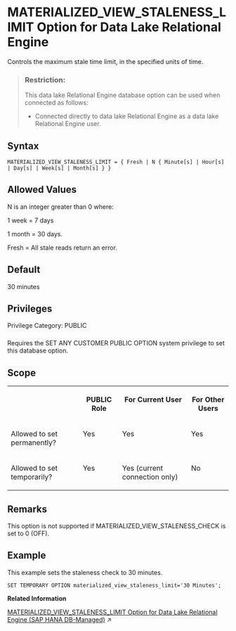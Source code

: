<!-- loiof444eb30bf634e93a0e63edb1a85ffa8 -->

# MATERIALIZED\_VIEW\_STALENESS\_LIMIT Option for Data Lake Relational Engine

Controls the maximum stale time limit, in the specified units of time.



> ### Restriction:  
> This data lake Relational Engine database option can be used when connected as follows:
> 
> -   Connected directly to data lake Relational Engine as a data lake Relational Engine user.



<a name="loiof444eb30bf634e93a0e63edb1a85ffa8__mv_auto_refresh_staleness_limit_synatx1"/>

## Syntax

```
MATERIALIZED_VIEW_STALENESS_LIMIT = { Fresh | N { Minute[s] | Hour[s] | Day[s] | Week[s] | Month[s] } }
```



<a name="loiof444eb30bf634e93a0e63edb1a85ffa8__mv_auto_refresh_staleness_limit_allowed1"/>

## Allowed Values

N is an integer greater than 0 where:

1 week = 7 days

1 month = 30 days.

Fresh = All stale reads return an error.



<a name="loiof444eb30bf634e93a0e63edb1a85ffa8__mv_auto_refresh_staleness_limit_default1"/>

## Default

30 minutes



<a name="loiof444eb30bf634e93a0e63edb1a85ffa8__mv_auto_refresh_staleness_limit_priv1"/>

## Privileges

Privilege Category: PUBLIC



### 

Requires the SET ANY CUSTOMER PUBLIC OPTION system privilege to set this database option.



<a name="loiof444eb30bf634e93a0e63edb1a85ffa8__mv_auto_refresh_staleness_limit_scope1"/>

## Scope


<table>
<tr>
<th valign="top">

 



</th>
<th valign="top">

PUBLIC Role



</th>
<th valign="top">

For Current User



</th>
<th valign="top">

For Other Users



</th>
</tr>
<tr>
<td valign="top">

Allowed to set permanently?



</td>
<td valign="top">

Yes



</td>
<td valign="top">

Yes



</td>
<td valign="top">

Yes



</td>
</tr>
<tr>
<td valign="top">

Allowed to set temporarily?



</td>
<td valign="top">

Yes



</td>
<td valign="top">

Yes \(current connection only\)



</td>
<td valign="top">

No



</td>
</tr>
</table>



<a name="loiof444eb30bf634e93a0e63edb1a85ffa8__mv_auto_refresh_staleness_limit_remarks1"/>

## Remarks

This option is not supported if MATERIALIZED\_VIEW\_STALENESS\_CHECK is set to 0 \(OFF\).



<a name="loiof444eb30bf634e93a0e63edb1a85ffa8__mv_auto_refresh_staleness_limit_example1"/>

## Example

This example sets the staleness check to 30 minutes.

```
SET TEMPORARY OPTION materialized_view_staleness_limit='30 Minutes';
```

**Related Information**  


[MATERIALIZED_VIEW_STALENESS_LIMIT Option for Data Lake Relational Engine (SAP HANA DB-Managed)](https://help.sap.com/viewer/a898e08b84f21015969fa437e89860c8/2023_1_QRC/en-US/7ac82c4f1cfb46bbb18966f957d91b3d.html "Controls the maximum stale time limit, in the specified units of time.") :arrow_upper_right:

